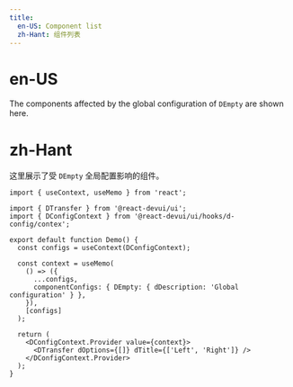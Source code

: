 ```yaml
---
title:
  en-US: Component list
  zh-Hant: 组件列表
---
```


# en-US

The components affected by the global configuration of `DEmpty` are shown here.

# zh-Hant

这里展示了受 `DEmpty` 全局配置影响的组件。

```tsx
import { useContext, useMemo } from 'react';

import { DTransfer } from '@react-devui/ui';
import { DConfigContext } from '@react-devui/ui/hooks/d-config/contex';

export default function Demo() {
  const configs = useContext(DConfigContext);

  const context = useMemo(
    () => ({
      ...configs,
      componentConfigs: { DEmpty: { dDescription: 'Global configuration' } },
    }),
    [configs]
  );

  return (
    <DConfigContext.Provider value={context}>
      <DTransfer dOptions={[]} dTitle={['Left', 'Right']} />
    </DConfigContext.Provider>
  );
}
```
